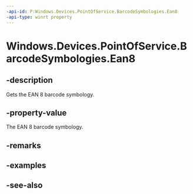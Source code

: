 ```yaml
---
-api-id: P:Windows.Devices.PointOfService.BarcodeSymbologies.Ean8
-api-type: winrt property
---
```


<!-- Property syntax
public uint Ean8 { get; }
-->

# Windows.Devices.PointOfService.BarcodeSymbologies.Ean8

## -description
Gets the EAN 8 barcode symbology.

## -property-value
The EAN 8 barcode symbology.

## -remarks

## -examples

## -see-also
